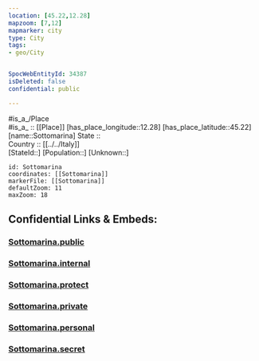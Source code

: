 ```yaml
---
location: [45.22,12.28] 
mapzoom: [7,12] 
mapmarker: city 
type: City
tags:
- geo/City


SpocWebEntityId: 34387
isDeleted: false
confidential: public

---
```

#is_a_/Place  
#is_a_ :: [[Place]] 
[has_place_longitude::12.28] 
[has_place_latitude::45.22] 
[name::Sottomarina] 
State ::  
Country :: [[../../Italy]]  
[StateId::] 
[Population::] 
[Unknown::] 


```leaflet
id: Sottomarina
coordinates: [[Sottomarina]] 
markerFile: [[Sottomarina]] 
defaultZoom: 11 
maxZoom: 18
```


## Confidential Links & Embeds: 

### [Sottomarina.public](/_public/\Earth\Continent\Europe\Europe~South\Italy\CitySottomarina.public.md) 

### [Sottomarina.internal](/_internal/\Earth\Continent\Europe\Europe~South\Italy\CitySottomarina.internal.md) 

### [Sottomarina.protect](/_protect/\Earth\Continent\Europe\Europe~South\Italy\CitySottomarina.protect.md) 

### [Sottomarina.private](/_private/\Earth\Continent\Europe\Europe~South\Italy\CitySottomarina.private.md) 

### [Sottomarina.personal](/_personal/\Earth\Continent\Europe\Europe~South\Italy\CitySottomarina.personal.md) 

### [Sottomarina.secret](/_secret/\Earth\Continent\Europe\Europe~South\Italy\CitySottomarina.secret.md)

